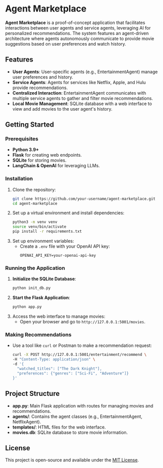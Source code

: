 # Agent Marketplace

**Agent Marketplace** is a proof-of-concept application that facilitates interactions between user agents and service agents, leveraging AI for personalized recommendations. The system features an agent-driven architecture where agents autonomously communicate to provide movie suggestions based on user preferences and watch history.

## Features

- **User Agents**: User-specific agents (e.g., EntertainmentAgent) manage user preferences and history.
- **Service Agents**: Agents for services like Netflix, Apple, and Hulu provide recommendations.
- **Centralized Interaction**: EntertainmentAgent communicates with multiple service agents to gather and filter movie recommendations.
- **Local Movie Management**: SQLite database with a web interface to view and add movies to the user agent's history.

## Getting Started

### Prerequisites

- **Python 3.9+**
- **Flask** for creating web endpoints.
- **SQLite** for storing movies.
- **LangChain & OpenAI** for leveraging LLMs.

### Installation

1. Clone the repository:
   ```sh
   git clone https://github.com/your-username/agent-marketplace.git
   cd agent-marketplace
   ```
2. Set up a virtual environment and install dependencies:
   ```sh
   python3 -m venv venv
   source venv/bin/activate
   pip install -r requirements.txt
   ```
3. Set up environment variables:
   - Create a `.env` file with your OpenAI API key:
     ```plaintext
     OPENAI_API_KEY=your-openai-api-key
     ```

### Running the Application

1. **Initialize the SQLite Database**:
   ```sh
   python init_db.py
   ```
2. **Start the Flask Application**:
   ```sh
   python app.py
   ```
3. Access the web interface to manage movies:
   - Open your browser and go to `http://127.0.0.1:5001/movies`.

### Making Recommendations

- Use a tool like `curl` or Postman to make a recommendation request:
  ```sh
  curl -X POST http://127.0.0.1:5001/entertainment/recommend \
  -H "Content-Type: application/json" \
  -d '{
    "watched_titles": ["The Dark Knight"],
    "preferences": {"genres": ["Sci-Fi", "Adventure"]}
  }'
  ```

## Project Structure

- **app.py**: Main Flask application with routes for managing movies and recommendations.
- **agents/**: Contains the agent classes (e.g., EntertainmentAgent, NetflixAgent).
- **templates/**: HTML files for the web interface.
- **movies.db**: SQLite database to store movie information.

## License

This project is open-source and available under the [MIT License](LICENSE).
